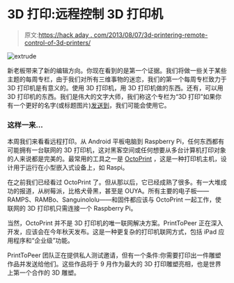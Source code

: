 # 3D 打印:远程控制 3D 打印机

> 原文:[https://hack aday . com/2013/08/07/3d-printering-remote-control-of-3d-printers/](https://hackaday.com/2013/08/07/3d-printering-remote-control-of-3d-printers/)

![extrude](../Images/da2f191d58a266768f9183aae6873fef.png)

新老板带来了新的编辑方向。你现在看到的是第一个证据。我们将做一些关于某些主题的每周专栏，由于我们对所有三维事物的迷恋，我们的第一个每周专栏致力于 3D 打印机是有意义的。使用 3D 打印机，用 3D 打印机做的东西。还有，可以用 3D 打印机的东西。我们是伟大的文字大师，我们称这个专栏为“3D 打印”如果你有一个更好的名字(或标题图片)[发送到](http://hackaday.com/contact-hack-a-day/)，我们可能会使用它。

### 这样一来…

本周我们来看看远程打印。从 Android 平板电脑到 Raspberry Pi，任何东西都有可能拥有一台联网的 3D 打印机，这对黑客空间或任何想要从多台计算机打印对象的人来说都是完美的。最常用的工具之一是 [OctoPrint](http://octoprint.org/) ，这是一种打印机主机，设计用于运行在小型嵌入式设备上，如 Raspi。

在之前我们已经看过 OctoPrint 了。但从那以后，它已经成熟了很多。有一大堆成功的报道，从树莓派，比格犬骨黑，甚至是 OUYA。所有主要的电子板——RAMPS、RAMBo、Sanguinololu——和固件都应该与 OctoPrint 一起工作，使联网的 3D 打印机只需连接一个 Raspberry Pi。

当然，OctoPrint 并不是 3D 打印机的唯一联网解决方案。PrintToPeer 正在深入开发，应该会在今年秋天发布。这是一种更复杂的打印机联网方式，包括 iPad 应用程序和“企业级”功能。

PrintToPeer 团队正在提供私人测试邀请，但有一个条件:你需要打印出一件雕塑作品并发送给他们。这些作品将于 9 月作为最大的 3D 打印雕塑亮相，也是世界上第一个合作的 3D 雕塑。